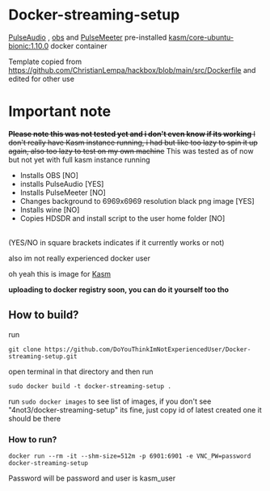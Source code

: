 # Docker-streaming-setup
[PulseAudio](https://github.com/pulseaudio/pulseaudio) , [obs](https://github.com/obsproject/obs-studio) and [PulseMeeter](https://github.com/theRealCarneiro/pulsemeeter#installation) pre-installed [kasm/core-ubuntu-bionic:1.10.0](https://hub.docker.com/r/kasmweb/core-ubuntu-bionic) docker container

Template copied from https://github.com/ChristianLempa/hackbox/blob/main/src/Dockerfile and edited for other use


# Important note
~~**Please note this was not tested yet and i don't even know if its working** I don't really have Kasm instance running, i had but like too lazy to spin it up again, also too lazy to test on my own machine~~ This was tested as of now but not yet with full kasm instance running

- Installs OBS [NO]
- installs PulseAudio [YES]
- Installs PulseMeeter [NO]
- Changes background to 6969x6969 resolution black png image [YES]
- Installs wine [NO]
- Copies HDSDR and install script to the user home folder [NO]
<br>
(YES/NO in square brackets indicates if it currently works or not)

also im not really experienced docker user

oh yeah this is image for [Kasm](https://www.kasmweb.com/)


**uploading to docker registry soon, you can do it yourself too tho**

## How to build?
run
```
git clone https://github.com/DoYouThinkImNotExperiencedUser/Docker-streaming-setup.git
```
open terminal in that directory and then run
```
sudo docker build -t docker-streaming-setup .
```
run `sudo docker images` to see list of images, if you don't see "4not3/docker-streaming-setup" its fine, just copy id of latest created one it should be there

### How to run?
```
docker run --rm -it --shm-size=512m -p 6901:6901 -e VNC_PW=password docker-streaming-setup
```
Password will be password and user is kasm_user
